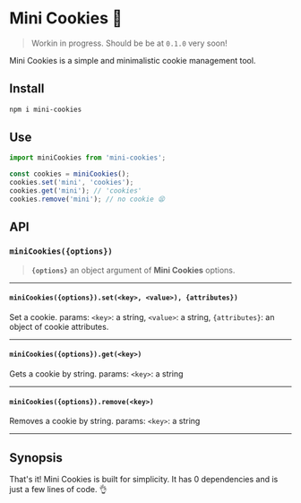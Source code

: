 # Mini Cookies 🍪

> Workin in progress. Should be be at `0.1.0` very soon!

Mini Cookies is a simple and minimalistic cookie management tool.

## Install

```bash
npm i mini-cookies
```

## Use

```typescript
import miniCookies from 'mini-cookies';

const cookies = miniCookies();
cookies.set('mini', 'cookies');
cookies.get('mini'); // 'cookies'
cookies.remove('mini'); // no cookie 😫
```

## API

### `miniCookies({options})`

> **`{options}`** an object argument of **Mini Cookies** options.

---

#### `miniCookies({options}).set(<key>, <value>), {attributes})`

Set a cookie. params: `<key>`: a string, `<value>`: a string, `{attributes}`: an object of cookie attributes.

---
#### `miniCookies({options}).get(<key>)`

Gets a cookie by string. params: `<key>`: a string

---

#### `miniCookies({options}).remove(<key>)`

Removes a cookie by string. params: `<key>`: a string

---
## Synopsis

That's it! Mini Cookies is built for simplicity.
It has 0 dependencies and is just a few lines of code. 👌
